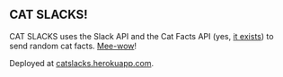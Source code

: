 ## CAT SLACKS!

CAT SLACKS uses the Slack API and the Cat Facts API (yes, [it exists](http://catfacts-api.appspot.com/)) to send random cat facts. [Mee-wow](http://www.reddit.com/r/funny/comments/owx3v/so_my_little_cousin_posted_on_fb_that_he_was/)!

Deployed at [catslacks.herokuapp.com](http://catslacks.herokuapp.com/).
